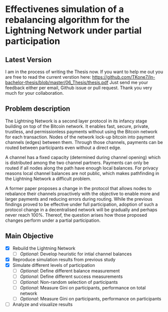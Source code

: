 # Effectivenes simulation of a rebalancing algorithm for the Lightning Network under partial participation
## Latest Version
I am in the process of writing the Thesis now. If you want to help me out you are free to read the current verstion here: https://github.com/TKone7/ln-bachelor-thesis/blob/master/06_Thesis/thesis.pdf
Just send me your feedback either per email, Github issue or pull request. Thank you very much for your collaboration.

## Problem description

The Lightning Network is a second layer protocol in its infancy stage building on top of the Bitcoin network. It enables fast, secure, private, trustless, and permissionless payments without using the Bitcoin network for each transaction. Nodes of the network lock-up bitcoin into payment channels (edges) between them. Through those channels, payments can be routed between participants even without a direct edge.

A channel has a fixed capacity (determined during channel opening) which is distributed among the two channel partners. Payments can only be routed if all nodes along the path have enough local balances. For privacy reasons local channel balances are not public, which makes pathfinding in the Lightning Network a difficult problem.

A former paper proposes a change in the protocol that allows nodes to
rebalance their channels proactively with the objective to enable more and
larger payments and reducing errors during routing. While the previous
findings proved to be effective under full participation, adoption of such a protocol change in a decentralised network will be gradually and perhaps never reach 100%. Thereof, the question arises how those proposed
changes perform under a partial participation.

## Main Objective
- [x] Rebuild the Lightning Network
  - [ ]  _Optional_: Develop heuristic for intial channel balances
- [x] Reproduce simulation results from previous study
- [x] Simulate different levels of participation
  - [ ] _Optional_: Define different balance measurement
  - [ ] _Optional_: Define different success measurements
  - [ ] _Optional_: Non-random selection of participants
  - [ ] _Optional_: Measure Gini on participants, performance on total network
  - [ ] _Optional_: Measure Gini on participants, performance on participants
- [ ] Analyze and visualize results

